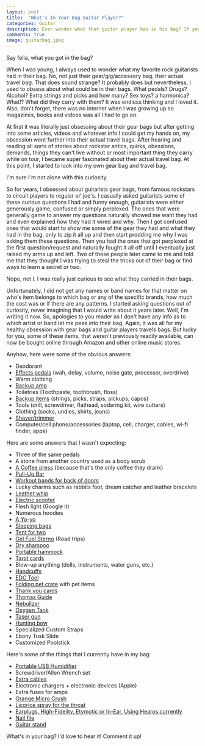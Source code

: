```yaml
---
layout: post
title:  "What's In Your Bag Guitar Player?"
categories: Guitar
description: Ever wonder what that guitar player has in his bag? If you're like me, then the answer is yes.
comments: true
image: guitarbag.jpeg
---
```

Say fella, what you got in the bag? 

When I was young, I always used to wonder what my favorite rock guitarists had in their bag. No, not just their gear/gig/accessory bag, their 
actual travel <em>bag</em>. That does sound strange? It probably does but nevertheless, I used to obsess about what could be in their bags.
What pedals? Drugs? Alcohol? Extra strings and picks and how many? Sex toys? a harmonica? What!? What did they carry with them? It was endless thinking 
and I loved it. Also, don't forget, there was no internet when I was growing up so magazines, books and videos was all I had to go on. 

At first it was literally just obsessing about their gear bags but after getting into some articles, videos and whatever info I
could get my hands on, my obsession went further into their actual travel bags. After hearing and reading all sorts of stories about rockstar 
antics, quirks, obessions, demands, things they can't live without or most important thing they carry while on tour, I became super fascinated about
their actual travel bag. At this point, I started to look into my own gear bag and travel bag. 

I'm sure I'm not alone with this curiosity. 

So for years, I obsessed about guitarists gear bags, from famous rockstars to circuit players to regular ol' joe's. I casually asked guitarists 
some of these curious questions I had and funny enough, guitarists were either generously game, confused or simply perplexed. The ones
that were generally game to answer my questions naturally showed me waht they had and even explained how they had it wired and why. Then I got 
confused ones that would start to show me some of the gear they had and what they had in the bag, only to zip it all up and then 
start prodding me why I was asking them these questions. Then you had the ones that got perplexed at the first question/request and naturally 
fought it all off until I eventually just raised my arms up and left. Two of these people later came to me and told me that they thought
I was trying to steal the tricks out of their bag or find ways to learn a secret or two. 

Nope, not I. I was really just curious to see what they carried in their bags. 

Unfortunately, I did not get any names or band names for that matter on who's item belongs to which bag or any of the specific brands, how much the cost was or if there are any patterns. I started asking questions out of curiosity,
never imagining that I would write about it years later. Well, I'm writing it now. So, apologies to you reader as I don't have any info as to which
artist or band let me peek into their bag. Again, it was all for my healthy obsession with gear bags and guitar players travels bags. But lucky for you, some 
of these items, that weren't previously readily available, can now be bought online through Amazon and other online music stores.

Anyhow, here were some of the obvious answers:
<ul>
<li>Deodorant</li>
<li><a href="http://www.anrdoezrs.net/links/8982858/type/dlg/https://www.guitarcenter.com/Effects.gc?typeAheadRedirect=true">Effects pedals</a> (wah, delay, volume, noise gate, processor, overdrive)</li>
<li>Warm clothing</li>
<li><a href="http://www.anrdoezrs.net/links/8982858/type/dlg/https://www.guitarcenter.com/Guitar-Amplifiers.gc?typeAheadRedirect=true">Backup amp</a></li>
<li>Toiletries (Toothpaste, toothbrush, floss)</li>
<li><a href="http://www.anrdoezrs.net/links/8982858/type/dlg/fragment/narrowSideBar/https://www.guitarcenter.com/search?N=18993&Ntt=guitar+accessories&typeAheadRedirect=true&typeAheadSuggestion=true">Backup items</a> (strings, picks, straps, pickups, capos)</li>
<li>Tools (drill, screwdriver, flathead, sodering kit, wire cutters)</li>
<li>Clothing (socks, undies, shirts, jeans)</li>
  <li><a href="https://www.amazon.com/gp/product/B01MSHQ5IQ/ref=as_li_tl?ie=UTF8&camp=1789&creative=9325&creativeASIN=B01MSHQ5IQ&linkCode=as2&tag=ftlg03-20&linkId=569ada04755c29a1587be3a78eea2f2f">Shaver/trimmer</a></li>
<li>Computer/cell phone/accessories (laptop, cell, charger, cables, wi-fi finder, apps)</li>
</ul>

Here are some answers that I wasn't expecting:
<ul>
<li>Three of the same pedals</li> 
<li>A stone from another country used as a body scrub</li> 
<li><a href="https://www.amazon.com/gp/product/B0047BIWSK/ref=as_li_tl?ie=UTF8&camp=1789&creative=9325&creativeASIN=B0047BIWSK&linkCode=as2&tag=ftlg03-20&linkId=8ab21afa886b42956d6b718e18629f3b">A Coffee press</a> (because that's the only coffee they drank)</li>
<li><a href="https://www.amazon.com/gp/product/B002YQUP7Q/ref=as_li_tl?ie=UTF8&camp=1789&creative=9325&creativeASIN=B002YQUP7Q&linkCode=as2&tag=ftlg03-20&linkId=1fd21ef8d4150d79ab05702614fb9e29">Pull-Up Bar</a></li>
<li><a href="https://www.amazon.com/gp/product/B078JFSN9Z/ref=as_li_tl?ie=UTF8&camp=1789&creative=9325&creativeASIN=B078JFSN9Z&linkCode=as2&tag=ftlg03-20&linkId=8ca3cd8336cf5890e29d4929a0328e2e">Workout bands for back of doors</a></li>
<li>Lucky charms such as rabbits foot, dream catcher and leather bracelets</li>
<li><a href="https://www.amazon.com/gp/product/B00UL7ZECQ/ref=as_li_tl?ie=UTF8&camp=1789&creative=9325&creativeASIN=B00UL7ZECQ&linkCode=as2&tag=ftlg03-20&linkId=154e53cc5638aa84d134619eba54b090">Leather whip</a></li>
<li><a href="https://www.amazon.com/gp/product/B076KKX4BC/ref=as_li_tl?ie=UTF8&camp=1789&creative=9325&creativeASIN=B076KKX4BC&linkCode=as2&tag=ftlg03-20&linkId=db2bde714536162f191ec621aea5693b">Electric scooter</a></li>
<li>Flesh light (Google it)</li>
<li>Numerous hoodies</li>
<li><a href="https://www.amazon.com/gp/product/B07KFPDLXT/ref=as_li_tl?ie=UTF8&camp=1789&creative=9325&creativeASIN=B07KFPDLXT&linkCode=as2&tag=ftlg03-20&linkId=d95c706d53c84d1d570c3a067b6d945a">A Yo-yo</a></li>
<li><a href="https://www.amazon.com/gp/product/B00363V3OK/ref=as_li_tl?ie=UTF8&camp=1789&creative=9325&creativeASIN=B00363V3OK&linkCode=as2&tag=ftlg03-20&linkId=d039da087b2b560cf1c514c80ce585da">Sleeping bags</a></li>
<li><a href="https://www.amazon.com/gp/product/B004J2KDH0/ref=as_li_tl?ie=UTF8&camp=1789&creative=9325&creativeASIN=B004J2KDH0&linkCode=as2&tag=ftlg03-20&linkId=f8938efa2248d8020a779f042b32f69b">Tent for two</a></li>
<li><a href="https://www.amazon.com/gp/product/B078PYV3BX/ref=as_li_tl?ie=UTF8&camp=1789&creative=9325&creativeASIN=B078PYV3BX&linkCode=as2&tag=ftlg03-20&linkId=e429c97405ad07979244508b1ea63d21">Gel Fuel Sterno</a> (Road trips)</li>
<li><a href="https://www.amazon.com/gp/product/B01CYDXMSW/ref=as_li_tl?ie=UTF8&camp=1789&creative=9325&creativeASIN=B01CYDXMSW&linkCode=as2&tag=ftlg03-20&linkId=0b7f63676e0ce9142032f968352082f9">Dry shampoo</a></li>
<li><a href="https://www.amazon.com/gp/product/B015Z6MDQW/ref=as_li_tl?ie=UTF8&camp=1789&creative=9325&creativeASIN=B015Z6MDQW&linkCode=as2&tag=ftlg03-20&linkId=737e8877919743362817db56ec548afa">Portable hammock</a></li>
<li><a href="https://www.amazon.com/gp/product/091386613X/ref=as_li_tl?ie=UTF8&camp=1789&creative=9325&creativeASIN=091386613X&linkCode=as2&tag=ftlg03-20&linkId=7c2093552fdca5fc6af29ff1256056ed">Tarot cards</a></li>
<li>Blow-up anything (dolls, instruments, water guns, etc.)</li>
<li><a href="https://www.amazon.com/gp/product/B00NG3CRS6/ref=as_li_tl?ie=UTF8&camp=1789&creative=9325&creativeASIN=B00NG3CRS6&linkCode=as2&tag=ftlg03-20&linkId=720bbd3be07782b72741c296c0764bd0">Handcuffs</a></li>
<li><a href="https://www.amazon.com/gp/product/B000EDPT9K/ref=as_li_tl?ie=UTF8&camp=1789&creative=9325&creativeASIN=B000EDPT9K&linkCode=as2&tag=ftlg03-20&linkId=7c53618232f324a879cad575913d13bf">EDC Tool</a></li>
<li><a href="https://www.amazon.com/gp/product/B0716F3H8C/ref=as_li_tl?ie=UTF8&camp=1789&creative=9325&creativeASIN=B0716F3H8C&linkCode=as2&tag=ftlg03-20&linkId=41fa099f20607181b6fbbb299cdc57c5">Folding pet crate</a> with pet items</li>
<li><a href="https://www.amazon.com/gp/product/B077SQQH1N/ref=as_li_tl?ie=UTF8&camp=1789&creative=9325&creativeASIN=B077SQQH1N&linkCode=as2&tag=ftlg03-20&linkId=a3de3dfd57adb78570d899661644fadb">Thank you cards</a></li>
<li><a href="https://www.amazon.com/gp/product/0528014897/ref=as_li_tl?ie=UTF8&camp=1789&creative=9325&creativeASIN=0528014897&linkCode=as2&tag=ftlg03-20&linkId=02257bc033be377ab0b8e2e66656e84b">Thomas Guide</a></li>
<li><a href="https://www.amazon.com/gp/product/B07CP4LRSJ/ref=as_li_tl?ie=UTF8&camp=1789&creative=9325&creativeASIN=B07CP4LRSJ&linkCode=as2&tag=ftlg03-20&linkId=a3c06a0379b9f5c0b734ca0c64f1db33">Nebulizer</a></li>
<li><a href="https://www.amazon.com/gp/product/B00AQ6CBIM/ref=as_li_tl?ie=UTF8&camp=1789&creative=9325&creativeASIN=B00AQ6CBIM&linkCode=as2&tag=ftlg03-20&linkId=f477f0e29bda5ccbd8a81beca0da229b">Oxygen Tank</a></li>
<li><a href="https://www.amazon.com/gp/product/B01FHDZGGM/ref=as_li_tl?ie=UTF8&camp=1789&creative=9325&creativeASIN=B01FHDZGGM&linkCode=as2&tag=ftlg03-20&linkId=402ddcb60eec9608bd2eebf8f40dfbf5">Taser gun</a></li>
<li><a href="https://www.amazon.com/gp/product/B007O7Q2L8/ref=as_li_tl?ie=UTF8&camp=1789&creative=9325&creativeASIN=B007O7Q2L8&linkCode=as2&tag=ftlg03-20&linkId=bf5faa67052e168f4e58d9c18b6e91c8">Hunting bow</a></li>
<li>Specialized Custom Straps</li>
<li>Ebony Tusk Slide</li>  
<li>Customized Poolstick</li>  
</ul>

Here's some of the things that I currently have in my bag:
<ul>
<li><a href="https://www.amazon.com/gp/product/B07KQVDYL5/ref=as_li_tl?ie=UTF8&camp=1789&creative=9325&creativeASIN=B07KQVDYL5&linkCode=as2&tag=ftlg03-20&linkId=69aaaba11aa797c7ad7840829c1223e4">Portable USB Humidifier</a></li>
<li>Screwdriver/Allen Wrench set</li>
<li><a href="http://www.anrdoezrs.net/links/8982858/type/dlg/fragment/narrowSideBar/https://www.guitarcenter.com/search?N=19106&Ntt=guitar+accessories&typeAheadRedirect=true&typeAheadSuggestion=true">Extra cables</a></li>
<li>Electronic chargers + electronic devices (Apple)</li>
<li>Extra fuses for amps</li>
<li><a href="http://www.anrdoezrs.net/links/8982858/type/dlg/https://www.guitarcenter.com/Orange-Amplifiers/Micro-Crush-PiX-Series-CR3-3W-1x35-Guitar-Combo-Amp.gc">Orange Micro Crush</a></li>
<li><a href="https://www.amazon.com/gp/product/B000QSONSQ/ref=as_li_tl?ie=UTF8&camp=1789&creative=9325&creativeASIN=B000QSONSQ&linkCode=as2&tag=ftlg03-20&linkId=afbf9258518f5cad56fd3d8751793bf0">Licorice spray for the throat</a></li>
<li><a href="http://www.anrdoezrs.net/links/8982858/type/dlg/https://www.guitarcenter.com/Hearing-Protection.gc?typeAheadRedirect=true">Earplugs, High-Fidelity, Etymotic or In-Ear, Using Hearos currently</a></li>
<li><a href="https://www.amazon.com/gp/product/B0714F3YZN/ref=as_li_tl?ie=UTF8&camp=1789&creative=9325&creativeASIN=B0714F3YZN&linkCode=as2&tag=ftlg03-20&linkId=6f9d19c45e461405e559b531ec53fe5c">Nail file</a></li>
<li><a href="http://www.anrdoezrs.net/links/8982858/type/dlg/https://www.guitarcenter.com/Guitar-Stands.gc?typeAheadRedirect=true">Guitar stand</a></li>
</ul>

What's in your bag? I'd love to hear it! Comment it up!

